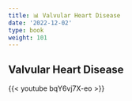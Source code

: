 ```yaml
---
title: 📊 Valvular Heart Disease
date: '2022-12-02'
type: book
weight: 101
---
```



## Valvular Heart Disease



{{< youtube bqY6vj7X-eo  >}}